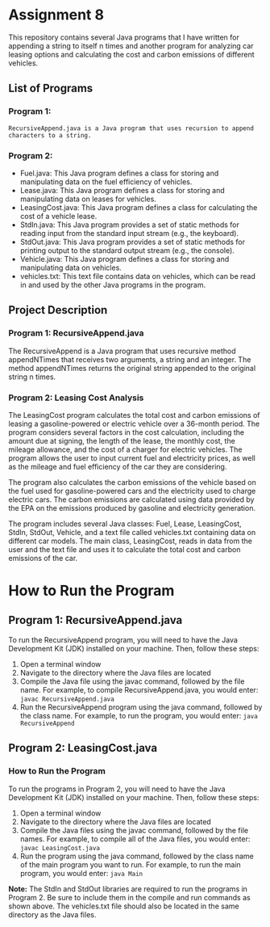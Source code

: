 # Assignment 8

This repository contains several Java programs that I have written for appending a string to itself n times and another program for analyzing car leasing options and calculating the cost and carbon emissions of different vehicles.

## List of Programs

### Program 1: 
    RecursiveAppend.java is a Java program that uses recursion to append characters to a string.

### Program 2: 
   - Fuel.java: This Java program defines a class for storing and manipulating data on the fuel efficiency of vehicles.
   - Lease.java: This Java program defines a class for storing and manipulating data on leases for vehicles.
   - LeasingCost.java: This Java program defines a class for calculating the cost of a vehicle lease.
   - StdIn.java: This Java program provides a set of static methods for reading input from the standard input stream (e.g., the keyboard).
   - StdOut.java: This Java program provides a set of static methods for printing output to the standard output stream (e.g., the console).
   - Vehicle.java: This Java program defines a class for storing and manipulating data on vehicles.
   - vehicles.txt: This text file contains data on vehicles, which can be read in and used by the other Java programs in the program.

## Project Description

### Program 1: RecursiveAppend.java

The RecursiveAppend is a Java program that uses recursive method appendNTimes that receives two arguments, a string and an integer. The method appendNTimes returns the original string appended to the original string n times.

### Program 2: Leasing Cost Analysis

The LeasingCost program calculates the total cost and carbon emissions of leasing a gasoline-powered or electric vehicle over a 36-month period. The program considers several factors in the cost calculation, including the amount due at signing, the length of the lease, the monthly cost, the mileage allowance, and the cost of a charger for electric vehicles. The program allows the user to input current fuel and electricity prices, as well as the mileage and fuel efficiency of the car they are considering.

The program also calculates the carbon emissions of the vehicle based on the fuel used for gasoline-powered cars and the electricity used to charge electric cars. The carbon emissions are calculated using data provided by the EPA on the emissions produced by gasoline and electricity generation.

The program includes several Java classes: Fuel, Lease, LeasingCost, StdIn, StdOut, Vehicle, and a text file called vehicles.txt containing data on different car models. The main class, LeasingCost, reads in data from the user and the text file and uses it to calculate the total cost and carbon emissions of the car.

# How to Run the Program

## Program 1: RecursiveAppend.java

To run the RecursiveAppend program, you will need to have the Java Development Kit (JDK) installed on your machine. Then, follow these steps:

1. Open a terminal window
2. Navigate to the directory where the Java files are located
3. Compile the Java file using the javac command, followed by the file name. For example, to compile RecursiveAppend.java, you would enter: `javac RecursiveAppend.java`
4. Run the RecursiveAppend program using the java command, followed by the class name. For example, to run the program, you would enter: `java RecursiveAppend`

## Program 2: LeasingCost.java

### How to Run the Program

To run the programs in Program 2, you will need to have the Java Development Kit (JDK) installed on your machine. Then, follow these steps:

1. Open a terminal window
2. Navigate to the directory where the Java files are located
3. Compile the Java files using the javac command, followed by the file names. For example, to compile all of the Java files, you would enter: `javac LeasingCost.java`
4. Run the program using the java command, followed by the class name of the main program you want to run. For example, to run the main program, you would enter: `java Main`

**Note:** The StdIn and StdOut libraries are required to run the programs in Program 2. Be sure to include them in the compile and run commands as shown above. The vehicles.txt file should also be located in the same directory as the Java files.
